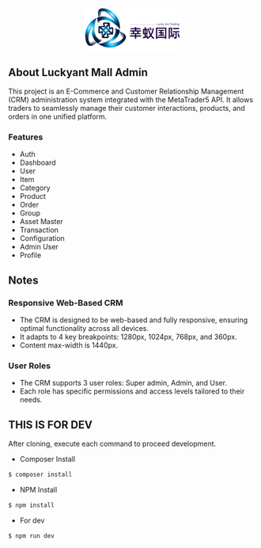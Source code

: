 <p align="center"><a href="https://laravel.com" target="_blank"><img src="/public/img/logo.png" width="200" alt="Laravel Logo"></a></p>

## About Luckyant Mall Admin

This project is an E-Commerce and Customer Relationship Management (CRM) administration system integrated with the MetaTrader5 API. It allows traders to seamlessly manage their customer interactions, products, and orders in one unified platform.

### Features
- Auth
- Dashboard
- User
- Item
- Category
- Product
- Order
- Group
- Asset Master
- Transaction
- Configuration
- Admin User
- Profile

## Notes

### Responsive Web-Based CRM
- The CRM is designed to be web-based and fully responsive, ensuring optimal functionality across all devices.
- It adapts to 4 key breakpoints: 1280px, 1024px, 768px, and 360px.
- Content max-width is 1440px.

### User Roles
- The CRM supports 3 user roles: Super admin, Admin, and User.
- Each role has specific permissions and access levels tailored to their needs.

## THIS IS FOR DEV

After cloning, execute each command to proceed development.

- Composer Install

```bash
$ composer install
```

- NPM Install
```bash
$ npm install
```

- For dev
```bash
$ npm run dev
```
